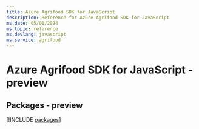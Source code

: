 ```yaml
---
title: Azure Agrifood SDK for JavaScript
description: Reference for Azure Agrifood SDK for JavaScript
ms.date: 05/01/2024
ms.topic: reference
ms.devlang: javascript
ms.service: agrifood
---
```

# Azure Agrifood SDK for JavaScript - preview
## Packages - preview
[!INCLUDE [packages](agrifood-index.md)]